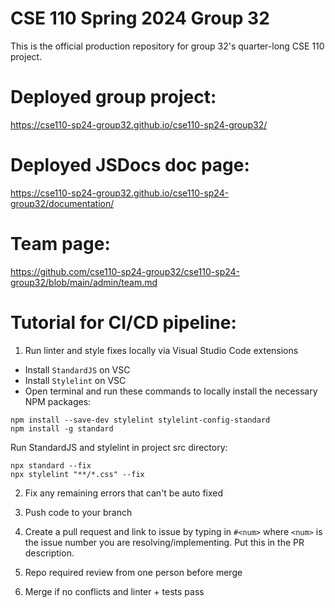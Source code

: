 # CSE 110 Spring 2024 Group 32
This is the official production repository for group 32's quarter-long CSE 110 project.

# Deployed group project:
https://cse110-sp24-group32.github.io/cse110-sp24-group32/

# Deployed JSDocs doc page:
https://cse110-sp24-group32.github.io/cse110-sp24-group32/documentation/

# Team page: 
https://github.com/cse110-sp24-group32/cse110-sp24-group32/blob/main/admin/team.md

# Tutorial for CI/CD pipeline:

1. Run linter and style fixes locally via Visual Studio Code extensions
- Install `StandardJS` on VSC 
- Install `Stylelint` on VSC
- Open terminal and run these commands to locally install the necessary NPM packages:
```
npm install --save-dev stylelint stylelint-config-standard
npm install -g standard
```

Run StandardJS and stylelint in project src directory:
```
npx standard --fix
npx stylelint "**/*.css" --fix
```

2. Fix any remaining errors that can't be auto fixed

3. Push code to your branch

4. Create a pull request and link to issue by typing in ` #<num> ` where `<num>` is the issue number you are resolving/implementing. Put this in the PR description.

5. Repo required review from one person before merge

6. Merge if no conflicts and linter + tests pass


